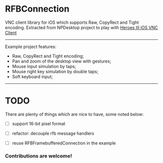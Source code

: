RFBConnection
=========

VNC client library for iOS which supports Raw, CopyRect and Tight encoding. Extracted from NPDesktop project to play with [Heroes III iOS VNC Client](https://github.com/ReDetection/HeroesClient)

---

Example project features:

* Raw, CopyRect and Tight encoding;
* Pan and zoom of the desktop view with gestures;
* Mouse input simulation by taps;
* Mouse right key simulation by double taps;
* Soft keyboard input;

---

TODO
====

There are plenty of things which are nice to have, some noted below:

 - [ ] support 16-bit pixel format 
 - [ ] refactor: decouple rfb message handlers
 - [ ] reuse RFBFramebufferedConnection in the example



### Contributions are welcome!
